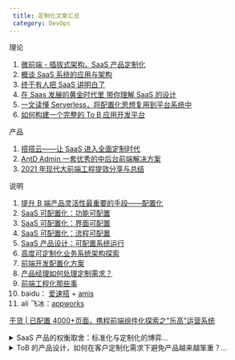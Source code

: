 ```yaml
---
 title: 定制化文章汇总
 category: DevOps
---
```


理论

1.  [微前端 - 插拔式架构，SaaS 产品定制化](https://www.jianshu.com/p/c0172a917904)
2.  [概谈 SaaS 系统的应用与架构](https://zhuanlan.zhihu.com/p/99711479)
3.  [终于有人把 SaaS 讲明白了](https://zhuanlan.zhihu.com/p/380237101)
4.  [在 Saas 发展的黄金时代里 带你理解 SaaS 的设计](https://zhuanlan.zhihu.com/p/163018748)
5.  [一文读懂 Serverless，将配置化思想复用到平台系统中](https://developer.aliyun.com/article/781356)
6.  [如何构建一个完整的 To B 应用开发平台](https://www.infoq.cn/article/fb_syptncyth4ydpho5v)

产品

1.  [搭搭云——让 SaaS 进入全面定制时代](https://zhuanlan.zhihu.com/p/36935416)
2.  [AntD Admin 一套优秀的中后台前端解决方案](https://www.bookstack.cn/read/AntDAdmin/docs-zh-cn-configuration.md)
3.  [2021 年现代大前端工程提效分享与总结](https://www.teqng.com/2021/08/29/2021-%E5%B9%B4%E7%8E%B0%E4%BB%A3%E5%A4%A7%E5%89%8D%E7%AB%AF%E5%B7%A5%E7%A8%8B%E6%8F%90%E6%95%88%E5%88%86%E4%BA%AB%E4%B8%8E%E6%80%BB%E7%BB%93/)

说明

1.  [提升 B 端产品灵活性最重要的手段——配置化](http://www.woshipm.com/pd/4402637.html)
2.  [SaaS 可配置化：功能可配置](http://www.woshipm.com/pd/1110905.html)
3.  [SaaS 可配置化：界面可配置](http://www.woshipm.com/pd/1117946.html)
4.  [SaaS 可配置化：流程可配置](http://www.woshipm.com/pd/1144615.html)
5.  [SaaS 产品设计：可配置系统运行](http://www.woshipm.com/pd/1160029.html)
6.  [高度可定制化业务系统架构探索](https://www.tangshuang.net/8248.html)
7.  [前端开发配置化方案](http://bos.itdks.com/3bfae60ed4204fdb9bfab33b2e5eaf0d.pdf)
8.  [产品经理如何处理定制需求？](http://www.woshipm.com/pmd/4150262.html)
9.  [前端工程化那些事](https://juejin.cn/post/6844904132512317453)
10. baidu： [爱速搭](https://baidu.gitee.io/aisuda-docs/) + [amis](https://baidu.gitee.io/amis/zh-CN/docs/concepts/datascope-and-datachain)
11. ali 飞冰：[appworks](https://appworks.site/pack/about.html#%E6%A0%B8%E5%BF%83%E8%83%BD%E5%8A%9B)

[干货 | 已配置 4000+页面，携程前端组件化探索之"乐高"运营系统](https://mp.weixin.qq.com/s?__biz=MjM5MDI3MjA5MQ==&mid=2697268973&idx=2&sn=7bdca0ffdea87338d5d8ac64c1ad7002&chksm=8376f1d9b40178cfb07f5a50bbd09c16850b619b5f3cc1afe2ccf2109505cb424212dbebf353&scene=27#wechat_redirect)

<details>
    <summary>SaaS 产品的权衡取舍：标准化与定制化的博弈...</summary>
    <code>
    [链接](http://www.woshipm.com/pd/5122747.html)

为什么 SaaS 产品会有标准化和定制化之争

1. 最主要的是服务方式层面的原因。
2. 实际上用户因素是占据很大比例的

根本原因分析：

1. 第一个因素就是服务商的市场取舍，也就是平常说 MRD 和 PRD 两个概念了。
2. 除了市场这个大的选择之外，SaaS 产品产生标准化和定制化之争的另一个因素就是客户心理。
3. 第三个因素就是要回到产品经理的工作本身了。

问题凸显本质：

1. 第一是因为 SaaS 产品起源于软件，但是成功于服务。
2. 第二需要基于用户群体结构进行分析。一般来说用户群体规模越大，客户的定制化要求就越高。
3. 第三是存量市场和赛道挤压。
4. 第四是因为用户选择过程中天然存在矛盾。
   </code>

</details>

<details>
 <summary>ToB 的产品设计，如何在客户定制化需求下避免产品越来越笨重？...</summary>
 <pre>
[链接](http://www.woshipm.com/pd/4355355.html)

先梳理下现在的公司业务流程和组织架构（找公司各部门负责人多问问）；

根据上面四点对系统现在的业务流程、组织架构、功能模块、功能点进行梳理，找出存在问题的地方，分别列出问题表单和问题点；

拿着问题表单和问题点去调研各个部门的负责人和使用者，看看反馈结果；并顺便调研现在的业务需求和流程场景细节（多问问未来可能存在的业务需求-有助于考虑逻辑扩展性和全面性）；

然后根据调研考虑 3 套方案：

1.  不动系统组织架构、功能权限、数据权限的基础上，对各个功能模块考虑解决方案（即如何解决系统现在存在的问题？），然后列出优缺点。
2.  重做系统组织架构、功能权限、数据权限的基础上，对各个功能模块考虑解决方案（即如何解决系统现在存在的问题？），然后列出优缺点。（基本上动这个可以考虑重新设计了）
3.  考虑重新设计的方案：从组织架构、功能权限、数据权限、业务流程、各个功能模块等全方位考虑，以及特殊事件处理方案。（列出优缺点）

大体方案方向出来后找研发和项目评估下大概的难度和工期，不用估计太准，只要个大概就行。然后评估下现在的时间、资源等是否允许？ROI 是否值得？

最后找各部门负责人+老板+项目+研发开会说下事情（最后让老板老大们决定，你绝对不要做决定，你只给方案不做决定，让他们选）

PS1：原则就是：看见表象（臃肿和逻辑混乱）—-去调研+梳理+分析出本质原因—-给出多个解决方案并评估优缺点—-让大佬选择方案。

 </pre>
</details>
